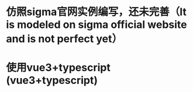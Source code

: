 # 仿照sigma官网实例编写，还未完善（It is modeled on sigma official website and is not perfect yet）
# 使用vue3+typescript  (vue3+typescript)
